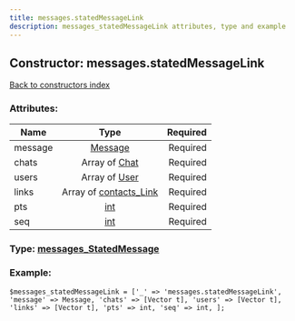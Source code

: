 ```yaml
---
title: messages.statedMessageLink
description: messages_statedMessageLink attributes, type and example
---
```

## Constructor: messages.statedMessageLink  
[Back to constructors index](index.md)



### Attributes:

| Name     |    Type       | Required |
|----------|:-------------:|---------:|
|message|[Message](../types/Message.md) | Required|
|chats|Array of [Chat](../types/Chat.md) | Required|
|users|Array of [User](../types/User.md) | Required|
|links|Array of [contacts\_Link](../types/contacts_Link.md) | Required|
|pts|[int](../types/int.md) | Required|
|seq|[int](../types/int.md) | Required|



### Type: [messages\_StatedMessage](../types/messages_StatedMessage.md)


### Example:

```
$messages_statedMessageLink = ['_' => 'messages.statedMessageLink', 'message' => Message, 'chats' => [Vector t], 'users' => [Vector t], 'links' => [Vector t], 'pts' => int, 'seq' => int, ];
```  

